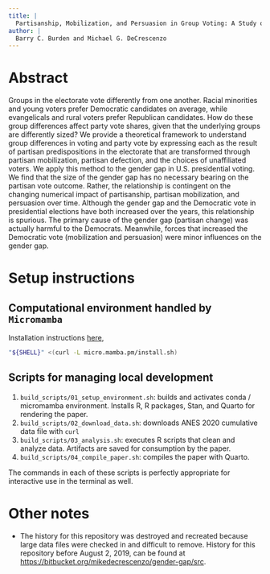 ```yaml
---
title: | 
  Partisanship, Mobilization, and Persuasion in Group Voting: A Study of the Gender Gap
author: |
  Barry C. Burden and Michael G. DeCrescenzo
---
```


# Abstract

Groups in the electorate vote differently from one another.
Racial minorities and young voters prefer Democratic candidates on average, while evangelicals and rural voters prefer Republican candidates.
How do these group differences affect party vote shares, given that the underlying groups are differently sized? We provide a theoretical framework to understand group differences in voting and party vote by expressing each as the result of partisan predispositions in the electorate that are transformed through partisan mobilization, partisan defection, and the choices of unaffiliated voters.
We apply this method to the gender gap in U.S. presidential voting.
We find that the size of the gender gap has no necessary bearing on the partisan vote outcome.
Rather, the relationship is contingent on the changing numerical impact of partisanship, partisan mobilization, and persuasion over time.
Although the gender gap and the Democratic vote in presidential elections have both increased over the years, this relationship is spurious.
The primary cause of the gender gap (partisan change) was actually harmful to the Democrats.
Meanwhile, forces that increased the Democratic vote (mobilization and persuasion) were minor influences on the gender gap.


# Setup instructions

## Computational environment handled by `Micromamba`

Installation instructions [here](https://mamba.readthedocs.io/en/latest/installation/micromamba-installation.html),

```sh
"${SHELL}" <(curl -L micro.mamba.pm/install.sh)
```

## Scripts for managing local development

1. `build_scripts/01_setup_environment.sh`: builds and activates conda / micromamba environment.
   Installs R, R packages, Stan, and Quarto for rendering the paper.
2. `build_scripts/02_download_data.sh`: downloads ANES 2020 cumulative data file with `curl`
3. `build_scripts/03_analysis.sh`: executes R scripts that clean and analyze data.
   Artifacts are saved for consumption by the paper.
4. `build_scripts/04_compile_paper.sh`: compiles the paper with Quarto.

The commands in each of these scripts is perfectly appropriate for interactive use in the terminal as well.


# Other notes

- The history for this repository was destroyed and recreated because large data files were checked in and difficult to remove.
History for this repository before August 2, 2019, can be found at <https://bitbucket.org/mikedecrescenzo/gender-gap/src>.

